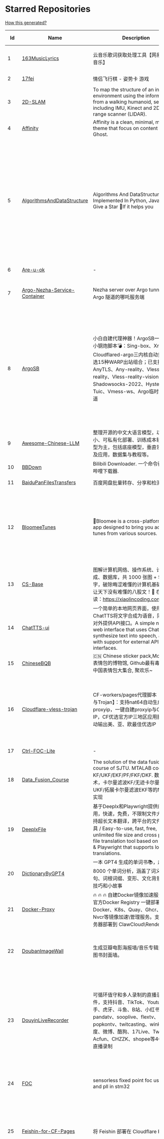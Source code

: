 # Starred Repositories  
[How this generated?](../master/USAGE.md)  
  
| Id 			| Name			| Description | Star Counts | Topics/Tags   | Last Updated 	|  
| ----------- | ----------- 	| ----------- | ----------- | ----------- 	| -----------   |  
|1|[163MusicLyrics](https://github.com/jitwxs/163MusicLyrics.git)|云音乐歌词获取处理工具【网易云、QQ音乐】|3313|neteasecloud, lyrics, 163music, srt, qqmusic|11-8-2025|  
|2|[17fei](https://github.com/17fun/17fei.git)|情侣飞行棋 - 姿势卡 游戏|266||11-2-2025|  
|3|[2D-SLAM](https://github.com/Pontusun/2D-SLAM.git)|To map the structure of an indoor environment using the information from a walking humanoid, sensors including IMU, Kinect and 2D laser range scanner (LIDAR).|14||2-4-2015|  
|4|[Affinity](https://github.com/Showfom/Affinity.git)|Affinity is a clean, minimal, modern theme that focus on content for Ghost.|137|ghost, ghost-theme, ghost-themes|16-12-2019|  
|5|[AlgorithmsAndDataStructure](https://github.com/Py-Contributors/AlgorithmsAndDataStructure.git)|Algorithms And DataStructure Implemented In Python, Java & CPP, Give a Star 🌟If it helps you|965|data-structures, algorithms-and-data-structures, python-data-structures, python-algorithms, backtracking-algorithm, linkedlist, algorithm, cpp, python, algorithms, open-source, java, javascript, python3, computer-science|2-6-2024|  
|6|[Are-u-ok](https://github.com/AUK9527/Are-u-ok.git)|-|11769||29-8-2025|  
|7|[Argo-Nezha-Service-Container](https://github.com/fscarmen2/Argo-Nezha-Service-Container.git)|Nezha server over Argo tunnel 使用 Argo 隧道的哪吒服务端|846|nezha, probe, argo, cloudflared, paas, tunnel, vps|18-12-2024|  
|8|[ArgoSB](https://github.com/yonggekkk/ArgoSB.git)|小白自建代理神器！ArgoSB一键无交互小钢炮脚本💣：Sing-box、Xray、Cloudflared-argo三内核自动搭配；可选15种WARP出站组合；已支持协议：AnyTLS、Any-reality、Vless-xhttp-reality、Vless-reality-vision、Shadowsocks-2022、Hysteria2、Tuic、Vmess-ws、Argo临时/固定隧道|1581|argo, cloudflared, singbox, vmess-ws, tuic, hysteria2, google-idx, vless-ws-tls, claw-cloud, anytls, vless-reality-vision, vless-xhttp-reality, xray, warp, wireguard, cloudcat, shadowsocks-2022, docker-image, any-reality|3-9-2025|  
|9|[Awesome-Chinese-LLM](https://github.com/HqWu-HITCS/Awesome-Chinese-LLM.git)|整理开源的中文大语言模型，以规模较小、可私有化部署、训练成本较低的模型为主，包括底座模型，垂直领域微调及应用，数据集与教程等。|21100|llm, nlp, chatglm, chinese, llama, awesome-lists|19-5-2025|  
|10|[BBDown](https://github.com/nilaoda/BBDown.git)|Bilibili Downloader. 一个命令行式哔哩哔哩下载器.|12339|downloader|3-8-2025|  
|11|[BaiduPanFilesTransfers](https://github.com/hxz393/BaiduPanFilesTransfers.git)|百度网盘批量转存、分享和检测工具|1819|baidu, gui, windows|12-12-2024|  
|12|[BloomeeTunes](https://github.com/HemantKArya/BloomeeTunes.git)|🌸Bloomee is a cross-platform music app designed to bring you ad-free tunes from various sources. 🌼🎵|1189|android, android-app, bloc, flutter, flutter-apps, just-audio, music, music-player, saavn, youtube, downloader, spotify, music-client, windows, dart, ytmusic|27-8-2025|  
|13|[CS-Base](https://github.com/xiaolincoder/CS-Base.git)|图解计算机网络、操作系统、计算机组成、数据库，共 1000 张图 + 50 万字，破除晦涩难懂的计算机基础知识，让天下没有难懂的八股文！🚀 在线阅读：https://xiaolincoding.com  |16867|java, cpp, python, c, golang, linux, network, tcp|27-11-2024|  
|14|[ChatTTS-ui](https://github.com/jianchang512/ChatTTS-ui.git)|一个简单的本地网页界面，使用ChatTTS将文字合成为语音，同时支持对外提供API接口。A simple native web interface that uses ChatTTS to synthesize text into speech, along with support for external API interfaces.|7295|tts, chattts|29-8-2025|  
|15|[ChineseBQB](https://github.com/zhaoolee/ChineseBQB.git)|🇨🇳 Chinese sticker pack,More joy / 表情包的博物馆, Github最有毒的仓库, 中国表情包大集合, 聚欢乐~|14704||30-8-2025|  
|16|[Cloudflare-vless-trojan](https://github.com/yonggekkk/Cloudflare-vless-trojan.git)|CF-workers/pages代理脚本【Vless与Trojan】：支持nat64自动生成proxyip，一键自建proxyip与CF反代IP，CF优选官方IP三地区应用脚本，自动输出美、亚、欧最佳优选IP|10997|cdn, vless, cloudflare-workers, xray, ygkkk, cloudflare-pages, cloudflare, trojan, clash-meta, sing-box, reality, argo, hysteria2, nat64|2-9-2025|  
|17|[Ctrl-FOC-Lite](https://github.com/peng-zhihui/Ctrl-FOC-Lite.git)|-|1193||5-2-2022|  
|18|[Data_Fusion_Course](https://github.com/ChangjingLiu/Data_Fusion_Course.git)|The solution of the data fusion  course of SJTU. MTALAB code for KF/UKF/EKF/PF/FKF/DKF. 数据融合技术，卡尔曼滤波KF/无迹卡尔曼滤波UKF/拓展卡尔曼滤波EKF等的MATLAB实现|95|kalman-filter, kalman|9-7-2023|  
|19|[DeeplxFile](https://github.com/infrost/DeeplxFile.git)|基于Deeplx和Playwright提供的简单易用，快速，免费，不限制文件大小，支持超长文本翻译，跨平台的文件翻译工具 / Easy-to-use, fast, free, unlimited file size and cross platform file translation tool based on Deeplx & Playwright that supports long text translations.|971||16-2-2025|  
|20|[DictionaryByGPT4](https://github.com/Ceelog/DictionaryByGPT4.git)|一本 GPT4 生成的单词书📚，超过 8000 个单词分析，涵盖了词义、例句、词根词缀、变形、文化背景、记忆技巧和小故事|4322|gpt-4, gpt4|14-10-2024|  
|21|[Docker-Proxy](https://github.com/dqzboy/Docker-Proxy.git)|🔥 🔥 🔥 自建Docker镜像加速服务，基于官方Docker  Registry 一键部署Docker、K8s、Quay、Ghcr、Mcr、Nvcr等镜像加速\管理服务。支持免服务器部署到 ClawCloud\Render\Koyeb|3614|docker-proxy, docker-registry, gcr-registry|25-8-2025|  
|22|[DoubanImageWall](https://github.com/icue/DoubanImageWall.git)|生成豆瓣电影海报墙/音乐专辑封面墙/图书封面墙。|296|douban, douban-movie, douban-music, douban-crawler, douban-spider, douban-book|15-8-2024|  
|23|[DouyinLiveRecorder](https://github.com/ihmily/DouyinLiveRecorder.git)|可循环值守和多人录制的直播录制软件，支持抖音、TikTok、Youtube、快手、虎牙、斗鱼、B站、小红书、pandatv、sooplive、flextv、popkontv、twitcasting、winktv、百度、微博、酷狗、17Live、Twitch、Acfun、CHZZK、shopee等40+平台直播录制|7968|douyin-live, douyin-api, douyulive, live-recorder, spider, douyin, tiktok, flextv, twitcasting, pandatv, douyu, huya, weibo-live, twitch, showroom-live, acfun-live, sooplive, shopee-live, youtube|1-9-2025|  
|24|[FOC](https://github.com/super1207/FOC.git)|sensorless fixed point foc use smo and pll in stm32|30|bldc, foc, motor, pll, pmsm, sensorless, smc, smo, six-wave|12-4-2025|  
|25|[Feishin-for-CF-Pages](https://github.com/GenshinMinecraft/Feishin-for-CF-Pages.git)|将 Feishin 部署在 Cloudflare Pages 上|27|cloudflare, cloudflare-pages, jellyfin, jellyfin-client, jellyfin-web, music-library, music-player, navidrome, navidrome-client|5-10-2024|  
|26|[FileCentipede](https://github.com/filecxx/FileCentipede.git)|Cross-platform internet upload/download manager for HTTP(S), FTP(S), SSH, magnet-link, BitTorrent, m3u8, ed2k, and online videos.  WebDAV client, FTP client, SSH client.|10573|bittorrent-client, download-manager, download-videos, bt, magnet, libtorrent, http-client, ftp-client, download, video-downloader, stream-downloader, torrent, transmission, webdav-client, ssh-client, m3u8, remote-download, qt|11-8-2025|  
|27|[FileCodeBox](https://github.com/vastsa/FileCodeBox.git)|文件快递柜-匿名口令分享文本，文件，像拿快递一样取文件（FileCodeBox - File Express Cabinet - Anonymous Passcode Sharing Text, Files, Like Taking Express Delivery for Files）|7200|python, anonymous, fastapi, tool, filecodebox, vue|8-8-2025|  
|28|[FreeControl](https://github.com/pdone/FreeControl.git)|在PC上控制Android设备|2287|android, adb, scrcpy|26-11-2024|  
|29|[GoMusic](https://github.com/Bistutu/GoMusic.git)|迁移网易云/汽水/QQ音乐歌单至 Apple/Youtube/Spotify Music|1510||9-3-2025|  
|30|[HEU_KMS_Activator](https://github.com/zbezj/HEU_KMS_Activator.git)|-|36582||24-3-2025|  
|31|[HackSTLinkUpgrade](https://github.com/armink/HackSTLinkUpgrade.git)|暴力升级你的 ST-Link 及 STM32CubeIDE|106|st-link, stm32, stcubeide, cubeide|4-12-2022|  
|32|[IPDB](https://github.com/ymyuuu/IPDB.git)|Cloudflare反代优选IP库|2094||3-9-2025|  
|33|[Implementation-of-Hector-SLAM-and-Autonomous-Navigation](https://github.com/Badri-R-S/Implementation-of-Hector-SLAM-and-Autonomous-Navigation.git)|Designed a mobile robot controlled using Raspberry Pi. Used hector mapping and AMCL to map the environment and localize the robot. Dijkstra Algorithm was used to autonomously navigate the robot.|4|amcl, hector-slam, ros, slam|13-11-2022|  
|34|[InnerTune](https://github.com/z-huang/InnerTune.git)|A Material 3 YouTube Music client for Android|5608|music, music-player, youtube, android, youtube-music, material-design, materialyou, innertube|23-8-2025|  
|35|[Matsuri](https://github.com/MatsuriDayo/Matsuri.git)|Matsuri (茉莉) / V2Ray / universal proxy toolchain for Android / Fork of SagerNet|2525|android, shadowsocks, v2ray, anticensorship|30-6-2023|  
|36|[MixTeX-Latex-OCR](https://github.com/RQLuo/MixTeX-Latex-OCR.git)|MixTeX multimodal LaTeX, ZhEn, and, Table OCR. It performs efficient CPU-based inference in a local offline on Windows.|1526|computer-vision, deep-learning, latex, machine-learning, ocr, onnx, python|24-4-2025|  
|37|[Motrix](https://github.com/agalwood/Motrix.git)|A full-featured download manager.|49049|motrix, aria2, download-manager, macos, windows, linux, bittorrent, magnet, electron, bt, mac, download, torrent|7-6-2023|  
|38|[MouseClickTool](https://github.com/lalakii/MouseClickTool.git)|简单好用的鼠标连点器，体积小巧，性能好好的~鼠标连点器。当前版本体积14KB，在线版(minimal)体积仅5KB。https://mouseclicktool.sourceforge.io|823|mouseclick, mouse, mouseclicker, autoclicker, mouseclicktool|7-4-2025|  
|39|[NaiveProxy-yg](https://github.com/yonggekkk/NaiveProxy-yg.git)|NaiveProxy多功能一键脚本，全网独家的多端口复用功能、自定义伪装站|358|acme, naiveproxy, warp, ygkkk|18-12-2023|  
|40|[NextChat](https://github.com/ChatGPTNextWeb/NextChat.git)|✨ Light and Fast AI Assistant. Support: Web   iOS   MacOS   Android    Linux   Windows|85717|chatgpt, nextjs, vercel, webui, cross-platform, tauri, tauri-app, react, desktop, gemini, fe, gemini-pro, gemini-server, gemini-ultra, ollama, groq, claude, calclaude, gpt-4o|10-8-2025|  
|41|[NotionNext](https://github.com/tangly1024/NotionNext.git)|使用 NextJS + Notion API 实现的，支持多种部署方案的静态博客，无需服务器、零门槛搭建网站，为Notion和所有创作者设计。 (A static blog built with NextJS and Notion API, supporting multiple deployment options. No server required, zero threshold to set up a website. Designed for Notion and all creators.)|10135|tailwindcss, vercel, nextjs, react, blog, notion, zeabur|30-8-2025|  
|42|[OpenVoice](https://github.com/myshell-ai/OpenVoice.git)|Instant voice cloning by MIT and MyShell. Audio foundation model.|34283|text-to-speech, tts, voice-clone, zero-shot-tts|19-4-2025|  
|43|[Oracle-server-keep-alive-script](https://github.com/spiritLHLS/Oracle-server-keep-alive-script.git)|服务器资源占用脚本(甲骨文服务器保活脚本)(Oracle Server Keep Alive Script)|1919|alive, centos, debian, oracle, redhat, server, ubuntu, bash, oracle-cloud, dynamic, speedtest-cli, speedtest-go|29-3-2025|  
|44|[Oracle_OneKey_Active](https://github.com/Mrmineduce21/Oracle_OneKey_Active.git)|为了应对甲骨文最新回收机制而作的垃圾脚本|303||15-3-2023|  
|45|[PDFMathTranslate](https://github.com/Byaidu/PDFMathTranslate.git)|PDF scientific paper translation with preserved formats - 基于 AI 完整保留排版的 PDF 文档全文双语翻译，支持 Google/DeepL/Ollama/OpenAI 等服务，提供 CLI/GUI/MCP/Docker/Zotero|26849|chinese, latex, pdf, translation, korean, english, japanese, openai, pdf2zh, russian, python, translate, math, zotero, obsidian, document, edit, modify, mcp|19-8-2025|  
|46|[PT-Plugin-Plus](https://github.com/pt-plugins/PT-Plugin-Plus.git)|PT 助手 Plus，为 Microsoft Edge、Google Chrome、Firefox 浏览器插件（Web Extensions），主要用于辅助下载 PT 站的种子。|7905|chrome-extension, firefox-addon, web-extension, edge-extension|5-8-2025|  
|47|[PathPlanning](https://github.com/zhm-real/PathPlanning.git)|Common used path planning algorithms with animations.|8790|astar, anytime-repairing-astar, learning-realtime-astar, realtime-adaptive-astar, lifelong-planning-astar, dstar, dstar-lite, anytime-dstar, rrt, rrt-star, rrt-connect, dynamic-rrt, extended-rrt, informed-rrt-star, fast-marching-trees, rrt-star-smart, batch-informed-trees, path-planning|14-12-2020|  
|48|[Python-100-Days](https://github.com/jackfrued/Python-100-Days.git)|Python - 100天从新手到大师|171713||28-3-2025|  
|49|[ROS-Autonomous-Robot](https://github.com/Abinay-Brown/ROS-Autonomous-Robot.git)|Autonomous Differential Drive Robot equipped with LIDAR AND IMU uses Hector-SLAM for mapping and ROS Navigation Stack to navigate autonomously|10||27-7-2023|  
|50|[Rin](https://github.com/openRin/Rin.git)|⚡Dynamic blog based on Cloudflare Pages + Workers + D1 + R2|2186|blog, bun, bunjs, framework, web, cloudflare, cloudflare-workers, elysiajs, react|2-8-2025|  
|51|[SM-PI-Control-Strategy-of-Electric-Motor-Pump-for-Pure-Electric-Construction-Machinery](https://github.com/Alfanfuad/SM-PI-Control-Strategy-of-Electric-Motor-Pump-for-Pure-Electric-Construction-Machinery.git)|Developing a control strategy combining Speed Sliding Mode Control (SMC) and Torque PI control for electric construction machinery to handle changing loads. Achieves minimal speed fluctuation and superior robustness compared to traditional PI control.|2||4-7-2024|  
|52|[STranslate](https://github.com/ZGGSONG/STranslate.git)|A ready-to-go translation ocr tool developed with WPF/WPF 开发的一款即用即走的翻译、OCR工具|4088|wpf, openai, ocr, paddleocr, stranslate, writing, wecharocr, zggsong|2-8-2025|  
|53|[SaveAny-Bot](https://github.com/krau/SaveAny-Bot.git)|Save Telegram files to multiple storage 📂 (Alist, Disk, Webdav, S3...) . Support restrict saving content.|1168|alist, pikpak, telegram-bot, downloader, webdav|31-8-2025|  
|54|[Shadowrocket-ADBlock-Rules](https://github.com/h2y/Shadowrocket-ADBlock-Rules.git)|提供多款 Shadowrocket 规则，带广告过滤功能。用于 iOS 未越狱设备选择性地自动翻墙。|15871|shadowrocket, surge, gfw, shadowsocks, shadowsocksr, ssr, proxy|12-4-2021|  
|55|[SteamTools](https://github.com/BeyondDimension/SteamTools.git)|🛠「Watt Toolkit」是一个开源跨平台的多功能 Steam 工具箱。|23004|steam, csharp, dotnet, wpf, mvvm, xaml, avalonia, avaloniaui, dotnetcore, cross-platform, steamtools, linux-app, windows-app, macos-app, ios-app, android-app, crossplatform|6-5-2025|  
|56|[TGCloud](https://github.com/Kumneger0/TGCloud.git)|TGCloud is a secure and reliable cloud storage solution built on top of Telegram's infrastructure|31||21-6-2025|  
|57|[TVBox](https://github.com/2hacc/TVBox.git)|TVBox 网络接口，更新速度快，接口访问速度快且稳定！|5545|tvbox|15-12-2024|  
|58|[Telegraph-Image](https://github.com/cf-pages/Telegraph-Image.git)|Image Hosting solution, Flickr/imgur alternative, make it easy for users to share their images. Using Cloudflare Pages and Telegraph.|4145|cloudflare, cloudflare-pages, flickr, image, image-host, image-hosting, image-sharing, imgur, serverless, telegraph, upload-images|15-8-2025|  
|59|[TikTok-Unlock](https://github.com/Semporia/TikTok-Unlock.git)|TikTok 無需拔卡解鎖最新支援  iPhone &iPad 、TikTok&TikTok TestFlight，地區切換 、視頻發佈 、 live 直播 、點贊 評論、私信聊天等！|11409|tiktok, tiktok-unlock, unlock|26-6-2025|  
|60|[ToastFish](https://github.com/Uahh/ToastFish.git)|一个利用摸鱼时间背单词的软件。|6059||27-1-2023|  
|61|[Umi-OCR](https://github.com/hiroi-sora/Umi-OCR.git)|OCR software, free and offline. 开源、免费的离线OCR软件。支持截屏/批量导入图片，PDF文档识别，排除水印/页眉页脚，扫描/生成二维码。内置多国语言库。|36402|paddleocr, ocr, ocr-python, umi-ocr, qml, qt, screenshot|31-5-2025|  
|62|[UnblockNeteaseMusic](https://github.com/nondanee/UnblockNeteaseMusic.git)|Revive unavailable songs for Netease Cloud Music|17477|netease-cloud-music, unblocker, proxy-server|22-12-2020|  
|63|[VideosShareByAliyun](https://github.com/Bssn520/VideosShareByAliyun.git)|🤪动漫、电视剧、电影、纪录片分享by阿里云盘🫡|377||6-1-2023|  
|64|[VipVideo](https://github.com/iodefog/VipVideo.git)|各大视频网站、音乐网站、CCTV中央电视台直播（CCTV1/CCTV5/CCTV13等）免费观看 。付费电影，VIP会员剧等，去广告播放。自用看电影网站，CCTV世界杯等电视播放，爱奇艺、腾讯视频、芒果视频、bilibili、美剧、韩剧、日剧、网易云音乐、腾讯音乐、酷狗音乐、喜马拉雅|3960||2-9-2025|  
|65|[WorkerVless2sub](https://github.com/cmliu/WorkerVless2sub.git)|自动化批量替换生成优选线路 VMess / VLESS / Trojan 节点的 优选订阅生成器|5151||2-9-2025|  
|66|[X-TRACK](https://github.com/FASTSHIFT/X-TRACK.git)|A GPS bicycle speedometer that supports offline maps and track recording |6029|gps, gps-tracking, bicycle, speedometer, offline-maps, mcu, lvgl, mvp, gpx|12-8-2025|  
|67|[Y-TOC](https://github.com/struy-cn/Y-TOC.git)|-|108||24-3-2024|  
|68|[YYeTsBot](https://github.com/tgbot-collection/YYeTsBot.git)|🎬 人人影视 机器人和网站，包含人人影视全部资源以及众多网友的网盘分享|15562|yyets, telegram-bot, movies, tv-shows, bot, zimuxia|2-9-2025|  
|69|[alidrive-uploader-for-baota](https://github.com/aoaostar/alidrive-uploader-for-baota.git)|阿里云盘上传宝塔插件|99||28-7-2022|  
|70|[aliyundrive-webdav](https://github.com/messense/aliyundrive-webdav.git)|阿里云盘 WebDAV 服务|9794|aliyundrive, aliyundrive-client, webdav-server, openwrt-package, luci-app|10-6-2025|  
|71|[aria2](https://github.com/aria2/aria2.git)|aria2 is a lightweight multi-protocol & multi-source, cross platform download utility operated in command-line. It supports HTTP/HTTPS, FTP, SFTP, BitTorrent and Metalink.|38624|cpp11, http, ftp, sftp, bittorrent, rpc, download, metalink|18-8-2025|  
|72|[awesome-cloudflare](https://github.com/zhuima/awesome-cloudflare.git)|⛅️ 精选的 Cloudflare 工具、开源项目、指南、博客和其他资源列表。/ ⛅️ A curated list of Cloudflare tools, open source projects, guides, blogs and other resources.|11847||13-8-2025|  
|73|[awesome-english-ebooks](https://github.com/hehonghui/awesome-english-ebooks.git)|经济学人(含音频)、纽约客、卫报、连线、大西洋月刊等英语杂志免费下载,支持epub、mobi、pdf格式, 每周更新|25531|download, ebooks, economist, economist-ebooks, new-yorker, pdf|1-9-2025|  
|74|[awesome-social-media-downloader](https://github.com/DangJin/awesome-social-media-downloader.git)|👿 收录了一些能够免费下载油管、B 站、抖音等平台视频的下载工具。Some download tools that can freely download videos from platforms such as YouTube, Bilibili, Douyin, etc. have been included.|1540|downloader, bilibili-download, iqiyi, video, youku, youtube-dl|24-6-2024|  
|75|[awesome-testflight-link](https://github.com/pluwen/awesome-testflight-link.git)|Collection of Testflight public app link（iOS/iPad OS/macOS）。|4432|testflight, app, collection, ios, iphone, ipad, macos|3-9-2025|  
|76|[awesome-toolbox-chinese](https://github.com/bestxtools/awesome-toolbox-chinese.git)|🧰 优秀工具箱集合 - 收集，推荐好用、优秀的工具箱。工具箱大全。  https://awesome-toolbox-chinese.bestxtools.com/   https://😎🧰.bestxtools.com/|1095|toolbox, toolboxes, tools, awesome-list, awesome, awesome-toolbox, awesome-tools, online-tools, online-tools-websites, bestxtools|28-8-2023|  
|77|[awesome_twitter_CN](https://github.com/DennisThink/awesome_twitter_CN.git)|值得关注的中文twitter用户|1043||18-6-2025|  
|78|[bili2text](https://github.com/lanbinleo/bili2text.git)|Bilibili视频转文字，一步到位，输入链接即可使用|1104||20-8-2025|  
|79|[biliup](https://github.com/biliup/biliup.git)|自动直播录制、投稿、twitch、ytb频道搬运工具。|4533|bilibili, huya, douyu, douyin, youtube, twitch|25-8-2025|  
|80|[build-your-own-x](https://github.com/codecrafters-io/build-your-own-x.git)|Master programming by recreating your favorite technologies from scratch.|416680|programming, tutorials, tutorial-code, tutorial-exercises, free, awesome-list|29-8-2025|  
|81|[cashbook](https://github.com/dingdangdog/cashbook.git)|适合家庭部署的私人记账本！|269|cashbook, web, docker, ledger, nuxt3, postgresql, prisma|30-8-2025|  
|82|[clash-verge-rev](https://github.com/clash-verge-rev/clash-verge-rev.git)|A modern GUI client based on Tauri, designed to run in Windows, macOS and Linux for tailored proxy experience|73038|clash, clash-meta, clash-verge, linux, mac, tauri-app, windows, mihomo|2-9-2025|  
|83|[cloudflare](https://github.com/ip-scanner/cloudflare.git)|-|3724||6-6-2025|  
|84|[cloudflare_temp_email](https://github.com/dreamhunter2333/cloudflare_temp_email.git)|CloudFlare free temp domain email 免费收发 临时域名邮箱 支持附件 IMAP SMTP TelegramBot|4507|cloudflare-email, cloudflare-pages, cloudflare-workers, email, free|27-8-2025|  
|85|[coding-interview-university](https://github.com/jwasham/coding-interview-university.git)|A complete computer science study plan to become a software engineer.|326258|computer-science, interview, programming-interviews, study-plan, data-structures, algorithms, software-engineering, algorithm, coding-interviews, interview-prep, coding-interview, interview-preparation|5-12-2024|  
|86|[cursor-vip](https://github.com/kingparks/cursor-vip.git)|cursor IDE enjoy VIP|4336|cursor, cursor-pro|11-7-2025|  
|87|[dijkstras-algorithm](https://github.com/mburst/dijkstras-algorithm.git)|Implementations of Dijkstra's shortest path algorithm in different languages|534||21-2-2023|  
|88|[docsify](https://github.com/docsifyjs/docsify.git)|🃏 A magical documentation site generator.|30352|documentation, documentation-tool, github-pages, docs, docsify, vue, doc, markdown|2-9-2025|  
|89|[echarts](https://github.com/apache/echarts.git)|Apache ECharts is a powerful, interactive charting and data visualization library for browser|64516|echarts, data-visualization, charts, charting-library, visualization, apache, data-viz, canvas, svg|2-9-2025|  
|90|[eno-music](https://github.com/Cteros/eno-music.git)|-|593||9-6-2025|  
|91|[extract_forward_tgbot](https://github.com/AhFeil/extract_forward_tgbot.git)|存储转发给它的消息，并能推送到网页，方便查看编辑信息，附带拼接图片、视频转 GIF 功能。 Store the messages forwarded to it, and be able to push them to the web page, for easy viewing and editing of the information.|123|python3, telegram-bot|22-6-2024|  
|92|[fideo-live-record](https://github.com/chenfan0/fideo-live-record.git)|A convenient live broadcast recording software! Supports Tiktok, Youtube, Twitch, Bilibili, Bigo!(一款方便的直播录制软件! 支持tiktok, youtube, twitch, 抖音，虎牙，斗鱼，快手，微博，网易cc，bilibili，花椒, 淘宝, 京东) |1652|douyin, douyu, ffmpeg, live-record, mac, tiktok, twitch, window, youtube, bigo, taobao, weibo, huya|5-11-2024|  
|93|[flash-linux0.11-talk](https://github.com/dibingfa/flash-linux0.11-talk.git)|你管这破玩意叫操作系统源码 — 像小说一样品读 Linux 0.11 核心代码|21396||22-3-2025|  
|94|[free](https://github.com/freefq/free.git)|翻墙、免费翻墙、免费科学上网、免费节点、免费梯子、免费ss/v2ray/trojan节点、蓝灯、谷歌商店、翻墙梯子|38135|fanqiang, v2ray, lantern, trojan, freefq, gfw, vmess, bulink, vpn, shadowsocks|6-2-2024|  
|95|[fuck-paywall](https://github.com/BoogalooLi/fuck-paywall.git)|去掉华尔街日报和经济学人的付费墙。remove the paywalls of The Wallstreet Journal & The Economist.|542||29-6-2019|  
|96|[fusion](https://github.com/0x2E/fusion.git)|A lightweight, self-hosted friendly RSS reader|1776|rss, rss-aggregator, rss-reader, self-hosted|16-8-2025|  
|97|[geekgeekrun](https://github.com/geekgeekrun/geekgeekrun.git)|牛人快跑 - GeekGeekRun，求职找工作自动化工具（For Boss直聘）。基于 Puppeteer 开发，基于 Electron 运行。界面友好，简单易用！开源，免费！快速海投、自动开聊、已读不回提醒、职位信息抓取、不合适职位标记、僵尸职位清理；让你即刻变身成为一台冇得感情的求职机器🤖，求职不内耗。宝宝不用动，妈妈全自动~祝你收获好Offer！|1001|automatic-control, bosszhipin, findjob, jobsearch, jobseeker, puppeteer, electron, sqlite, typeorm, rpa|17-8-2025|  
|98|[gemini-teacher](https://github.com/nishuzumi/gemini-teacher.git)|English pronunciation correction teacher built with gemini|1112||16-1-2025|  
|99|[get_jobs](https://github.com/loks666/get_jobs.git)|💼【AI找工作助手】全平台自动投简历脚本：(boss、前程无忧、猎聘、拉勾、智联招聘)|2297|resume, submit, voluntarily|21-8-2025|  
|100|[get_subscribe](https://github.com/ermaozi/get_subscribe.git)|✈️ 白嫖免费机场  / 免费VPN -> 自动获取免 clash/v2ray/trojan/sr/ssr 订阅链接，持续更新   科学上网   翻墙|8107|clash, v2ray, trojan, trojan-go, sr, ssr, android, vpn|3-9-2025|  
|101|[goImage](https://github.com/nodeseeker/goImage.git)|基于 Go 开发的图片托管服务，使用 Telegram 作为存储后端。|29|go, image-hosting|14-8-2025|  
|102|[halo](https://github.com/halo-dev/halo.git)|强大易用的开源建站工具。|36799|halo, cms, halocms, content-management-system, blog, blog-engine|2-9-2025|  
|103|[haoruanfenxiang](https://github.com/yoyodadada/haoruanfenxiang.git)|好软分享|4688||31-12-2024|  
|104|[hass-xiaomi-miot](https://github.com/al-one/hass-xiaomi-miot.git)|Automatic integrate all Xiaomi devices to HomeAssistant via miot-spec, support Wi-Fi, BLE, ZigBee devices. 小米米家智能家居设备接入Hass集成|5442|xiaomi, miio, miot, home-assistant, smart-home, xiaomi-miot, miot-spec, homeassistant, iot, xiaoai, custom-component|29-8-2025|  
|105|[hector_slam_Ceres](https://github.com/wenbowen123/hector_slam_Ceres.git)|"Localization and Perception for Control and Decision-Making of a Low-Speed Autonomous Shuttle in a Campus Pilot Deployment." SAE International Journal of Connected and Automated Vehicles 1, no. 12-01-02-0003 (2018).|23|slam, robotics, self-driving-car, ceres-solver|21-4-2019|  
|106|[hello-algo](https://github.com/krahets/hello-algo.git)|《Hello 算法》：动画图解、一键运行的数据结构与算法教程。支持 Python, Java, C++, C, C#, JS, Go, Swift, Rust, Ruby, Kotlin, TS, Dart 代码。简体版和繁体版同步更新，English version in translation|116041|algorithms, data-structures, data-structures-and-algorithms, dsa, leetcode, algo, algorithm, data-structure, book, education, programming|27-8-2025|  
|107|[hexo](https://github.com/hexojs/hexo.git)|A fast, simple & powerful blog framework, powered by Node.js.|40710|hexo, javascript, nodejs, static-site-generator, typescript|16-8-2025|  
|108|[hexo-pro](https://github.com/wuzheng228/hexo-pro.git)|-|184||17-8-2025|  
|109|[hexo.github.io](https://github.com/wuhu-pig/hexo.github.io.git)|-|1||27-8-2024|  
|110|[html5-speedtest](https://github.com/insoxin/html5-speedtest.git)|一个基于HTML5的Speedtest 开源速度测试(服务器网速)只有9kb的精简汉化|118|html5-speedtest, speedtest|20-9-2019|  
|111|[iptv-sources](https://github.com/wuhu-pig/iptv-sources.git)|自动抓取更新iptv源 Autoupdate iptv sources|1||17-12-2023|  
|112|[iptv-sources](https://github.com/HerbertHe/iptv-sources.git)|Autoupdate iptv sources|8114|iptv, iptv-channels, iptv-m3u, m3u, kodi, tvbox, diyp, docker|17-2-2025|  
|113|[jpg2gif](https://github.com/hellodk34/jpg2gif.git)|把telegram导出的jpg/jpeg/png静态表情图片转换成微信能够导入的.gif文件|173|sticker, stickers, telegram|10-4-2024|  
|114|[keyword_alert_bot](https://github.com/Hootrix/keyword_alert_bot.git)|telegram keyword alert bot ⏰|331|telegram-bot, bot, python, telegram, docker, sqlite|9-6-2025|  
|115|[lean-side-bussiness](https://github.com/easychen/lean-side-bussiness.git)|精益副业：程序员如何优雅地做副业|9746||28-3-2024|  
|116|[live](https://github.com/wwb521/live.git)|更新高质量电视直播源，欢迎大家使用，永久免费|2645||2-9-2025|  
|117|[lottie-converter](https://github.com/ed-asriyan/lottie-converter.git)|Converts Lottie Animations (.json / .lottie) and Telegram stickers (*.tgs) to GIF / PNG / APNG / WEBP / WEBM|960|tgs, telegram, gif, sticker, lottie, stickers, animated-stickers, gifski, webp, apng, png, tgs-to-apng, tgs-to-gif, tgs-to-png, tgs-to-webp, lottie-to-apng, lottie-to-gif, lottie-to-webp, lottie-to-webm, webm|18-7-2025|  
|118|[lvmc-dspic33ck256mp508-an1078](https://github.com/microchip-pic-avr-solutions/lvmc-dspic33ck256mp508-an1078.git)|Sensorless Field Oriented Control of a PMSM with sliding mode observer|19|motor-control, pmsm|30-3-2022|  
|119|[matlab_motion_planning](https://github.com/ai-winter/matlab_motion_planning.git)|Motion planning and Navigation of AGV/AMR：matlab implementation of Dijkstra, A*, Theta*, JPS, D*, LPA*, D* Lite, RRT, RRT*, RRT-Connect, Informed RRT*, ACO, Voronoi, PID, LQR, MPC, APF, RPP, DWA, DDPG, Bezier, B-spline, Dubins, Reeds-Shepp etc.|500|a-star, d-star, dijkstra, dynamic-window-approach, informed-rrt-star, jump-point-search, motion-planning, rrt, rrt-connect, rrt-star, ant-colony-optimization, pid-control, voronoi, theta-star, artificial-potential-field, lqr-controller, mpc-control|3-4-2025|  
|120|[mclv-48v-300w-an1078-dspic33ck256mp508](https://github.com/microchip-pic-avr-solutions/mclv-48v-300w-an1078-dspic33ck256mp508.git)|Sensorless Field Oriented Control of a PMSM with sliding mode observer|8|foc, motor-control, pmsm|7-7-2022|  
|121|[mdx-notes](https://github.com/maqi1520/mdx-notes.git)|⛷ Cross-platform note-taking software, public layout editor, using MDX ⛷ 跨平台笔记软件，公众号排版编辑器，使用MDX来排版|1486|mdx, markdown-editor, markdown, nextjs, note-taking, notes|25-3-2025|  
|122|[mi-gpt](https://github.com/idootop/mi-gpt.git)|🏠 将小爱音箱接入 ChatGPT 和豆包，改造成你的专属语音助手。|11520||21-5-2025|  
|123|[mihomo](https://github.com/MetaCubeX/mihomo.git)|A simple Python Pydantic model for Honkai: Star Rail parsed data from the Mihomo API.|22770|honkai-star-rail, mihomo, python, star-rail-api|21-2-2025|  
|124|[mybili](https://github.com/ellermister/mybili.git)|哔哩哔哩收藏夹备份程序 ~ アレ 视频不见了哟！|542|backup, bilibili, favorites, nas, download-videos, video-downloader|27-8-2025|  
|125|[n8n](https://github.com/n8n-io/n8n.git)|Fair-code workflow automation platform with native AI capabilities. Combine visual building with custom code, self-host or cloud, 400+ integrations.|134679|automation, ipaas, n8n, workflow, typescript, self-hosted, integrations, workflow-automation, cli, development, low-code, data-flow, integration-framework, apis, low-code-platform, no-code, ai, mcp, mcp-client, mcp-server|3-9-2025|  
|126|[nekoray](https://github.com/MatsuriDayo/nekoray.git)|不再维护，自寻替代品。 Qt based cross-platform GUI proxy configuration manager (backend: sing-box)|14882||12-12-2024|  
|127|[new-pac](https://github.com/Alvin9999/new-pac.git)|翻墙-科学上网、自由上网、免费科学上网、免费翻墙、fanqiang、油管youtube/视频下载、软件、VPN、一键翻墙浏览器，vps一键搭建翻墙服务器脚本/教程，免费shadowsocks/ss/ssr/v2ray/goflyway账号/节点，翻墙梯子，电脑、手机、iOS、安卓、windows、Mac、Linux、路由器翻墙、科学上网、youtube视频下载、youtube油管镜像/免翻墙网站、美区apple id共享账号、翻墙-科学上网-梯子|67823|fanqiang, free-ssr, free-ss, ssr, shadowsocks, v2ray, shadowsocksr, ss, vmess, brook, naiveproxy, trojan, vpn, youtube, hysteria, xray, sing-box, vless, clash|3-9-2025|  
|128|[note-gen](https://github.com/codexu/note-gen.git)|A cross-platform Markdown AI note-taking software.|8887|markdown, tauri, nextjs, openai, assistant, chatbot, llm, note-taking, notes-app, webdav, knowledge-base, rag|2-9-2025|  
|129|[oblivion](https://github.com/bepass-org/oblivion.git)|Unofficial warp client for android|4613||1-7-2025|  
|130|[oblivion-desktop](https://github.com/bepass-org/oblivion-desktop.git)|Oblivion Desktop - Unofficial Warp Client for Windows/Mac/Linux|7985|anticensorship, desktop, linux, mac, oblivion, proxy, warp, warp-plus, windows, cloudflare, gool, psiphon, zerotrust, warpinwarp, warponwarp, vpn, wireguard, wireguard-ui, endpoint, sing-box|2-9-2025|  
|131|[ollama](https://github.com/ollama/ollama.git)|Get up and running with OpenAI gpt-oss, DeepSeek-R1, Gemma 3 and other models.|151488|llama, llm, llama2, llms, go, golang, ollama, mistral, gemma, llama3, llava, phi4, deepseek, gemma3, qwen, gemma3n, gpt-oss|2-9-2025|  
|132|[one-person-businesses-methodology-v2.0](https://github.com/easychen/one-person-businesses-methodology-v2.0.git)|《一人企业方法论》第二版，也适合做其他副业（比如自媒体、电商、数字商品）的非技术人群。|8871||16-1-2025|  
|133|[ott](https://github.com/jianchang512/ott.git)|Api tool for local offline text translation supporting multiple languages/支持多语言的本地离线文字翻译api|479|translate, translation, translator|4-11-2024|  
|134|[pdf2docxserver](https://github.com/infrost/pdf2docxserver.git)|A server app to convert pdf to docx based on pdf2docx/ 基于 pdf2docx 将 pdf 转换为 docx 的服务程序|49||1-9-2024|  
|135|[plugins](https://github.com/typecho-fans/plugins.git)|Typecho Fans插件作品目录|1843|typecho, typecho-plugin, php, javascript|30-8-2025|  
|136|[qrcp](https://github.com/claudiodangelis/qrcp.git)|:zap: Transfer files over wifi from your computer to your mobile device by scanning a QR code without leaving the terminal.|10326|utility, golang, qrcode, cli, command-line|19-6-2025|  
|137|[radishes](https://github.com/radishes-music/radishes.git)|Cross-platform copyright-free music platform（跨平台的无版权的音乐平台）. 支持 windows / macos / linux / web|1128|radishes, music, electron, vue3, typescript, id3-writer, id3-reader, music-player, unblock, vip|26-5-2024|  
|138|[reference](https://github.com/jaywcjlove/reference.git)|为开发人员分享快速参考备忘清单(速查表)|14417|javascript, docker, npm, npm-package, semver, toml, typescript, cheatsheet, references, reactjs, react, vue3, vuejs|31-8-2025|  
|139|[reinstall](https://github.com/bin456789/reinstall.git)|一键DD/重装脚本 (One-click reinstall OS on VPS)|7173|reinstall, vps, netboot, netinstall, boot, distro, grub, linux, operating-systems, os, windows, netinst, installer, iso, liveos, shell-script, alpine, alpine-linux, linux-distribution|22-8-2025|  
|140|[robot_pose_ekf](https://github.com/udacity/robot_pose_ekf.git)|The robot_pose_ekf ROS package applies sensor fusion on the robot IMU and odometry values to estimate its 3D pose.|414||8-12-2021|  
|141|[robot_pose_ekf](https://github.com/ros-planning/robot_pose_ekf.git)|robot_pose_ekf package for ROS Melodic and later|306||2-3-2021|  
|142|[robot_pose_ekf_learning](https://github.com/WinDistance/robot_pose_ekf_learning.git)|robot_pose_ekf 注释|5||20-11-2019|  
|143|[robot_pose_ekf_study](https://github.com/qianlima8888/robot_pose_ekf_study.git)|对ros下的robot_pose_ekf包源码依照个人理解添加注释|3||17-4-2019|  
|144|[rrt-algorithms](https://github.com/motion-planning/rrt-algorithms.git)|n-dimensional RRT, RRT* (RRT-Star)|751|geometry, rrt, rrt-star, algorithm, algorithms, random, motion-planning, tree|20-5-2024|  
|145|[rules](https://github.com/app2smile/rules.git)|iOS App去广告|3792||30-8-2025|  
|146|[scoutrobot](https://github.com/abelmeadows/scoutrobot.git)|We have successfully implemented the autonomous navigation of UAV with our custom python node using LiDAR ; 2D mapping with Hector SLAM and 3D mapping using Octomap algorithms in the ROS simulation environment. We also implemented an algorithm to manage the battery life of the UAV though which the UAV can use to return home when the battery-level drops down to a certain percentage.|56||27-4-2019|  
|147|[server](https://github.com/screego/server.git)|screen sharing for developers https://screego.net/|9642|webrtc, screensharing-tool, privacy, selfhosted, docker, go|24-6-2025|  
|148|[shadowrocket-rules](https://github.com/deezertidal/shadowrocket-rules.git)|小火箭 shadowrocket 配置文件 模块 脚本 module sgmodule 图文教程 规则 分流 破解 解锁|5833||3-9-2025|  
|149|[shuyuan](https://github.com/shidahuilang/shuyuan.git)|阅读书源-香色闺阁+用心读书+源阅+阅读3.0书源+源阅读+爱阅书香+千阅+花火阅读+读不舍手+番茄+喜马拉雅+漫画+听书+书源+IPTV源+IPA巨魔应用=自动更新|8308|xiangsegige, reader, shuyuan, yuedu, aiyueshuxiang, yuanyuedu, iptv, ipa, trollstore, tts|3-9-2025|  
|150|[simumotordanu](https://github.com/dafnug/simumotordanu.git)|Sliding Mode Control for PMSM Simulation|3||18-7-2024|  
|151|[sing-box-yg](https://github.com/yonggekkk/sing-box-yg.git)|Sing-box精装桶四合一协议VPS专用脚本：三大独家功能！自签/acme双证书切换、Argo固定临时双隧道（可共存）、Psiphon赛风VPN（30个国家）分流功能。Hostuno三合一代理脚本|5311|argo, clash-meta, hysteria2, sing-box, v2rayn, openclash, shadowrocket, cloudflared, acme, v2ray, xray, tuic, warp, alpine, oblivion, psiphon, serv00, hostuno|29-8-2025|  
|152|[sshwifty](https://github.com/nirui/sshwifty.git)|Web SSH & Telnet (WebSSH & WebTelnet client) 🔮|2852|webssh, webssh2, webtelnet, telnet, ssh|15-8-2025|  
|153|[starred-repo-toc](https://github.com/yks0000/starred-repo-toc.git)|Generates Markdown table for all Starred Repositories by a GitHub user.|40|starred-repositories, starred|3-9-2025|  
|154|[stm32_framework](https://github.com/Staok/stm32_framework.git)|一个志在实现STM32F1、F2和F4工程模板的项目，集成了FreeRTOS、LWIP、FATFS、DSP、USB、IAP、菜单库、有限状态机模板等等的组件，以及未来将加入的加密、BPNN、最小二乘、音频图片视频解码、LittlevGL等诸多常用的算法或组件，并具有良好的易用性、解耦性和可剪裁性！|386|stm32, freertos, framework, peripheral-drivers|12-4-2023|  
|155|[subconverter](https://github.com/tindy2013/subconverter.git)|Utility to convert between various subscription format|15001|clash, clashr, surge, quantumult, quantumultx, surfboard, v2ray, ss, ssr, regular-expression, gist, emoji, rename, subconverter|25-5-2025|  
|156|[tdl](https://github.com/iyear/tdl.git)|📥 A Telegram toolkit written in Golang|5793|telegram, downloader, telegram-api, download, bash, telegram-bot, telegram-userbot, telegram-bots, telegram-channel|19-7-2025|  
|157|[teachingSMC](https://github.com/rnitsche66/teachingSMC.git)|Basics on Sliding Mode Control|4||6-8-2025|  
|158|[telegram-files](https://github.com/jarvis2f/telegram-files.git)|A self-hosted Telegram file downloader for continuous, stable, and unattended downloads.|1663|downloader, self-hosted, telegram, docker, nextjs, shadcn-ui, tdlib, vertx, unraid|22-7-2025|  
|159|[telegram_media_downloader](https://github.com/Dineshkarthik/telegram_media_downloader.git)|Download media files from a telegram conversation/chat/channel up to 2GiB per file|2370|telegram, telegram-apps, python3, telegram-api, media-downloader, pyrogram, archiving-media, python, telegram-desktop|26-9-2022|  
|160|[telegram_media_downloader](https://github.com/tangyoha/telegram_media_downloader.git)|基于Dineshkarthik的项目， 电报视频下载，电报资源下载，跨平台，支持web查看下载进度 ，支持bot下发指令下载，支持下载已经加入的私有群但是限制下载的资源， telegram media download,Download media files from a telegram conversation/chat/channel up to 2GiB per file|3791|media-downloader, flask, cross-platform, downloader, telegram-bot, cosplatfrom|15-7-2025|  
|161|[tg-ff-remark](https://github.com/txhlxyz/tg-ff-remark.git)|tg-ff|361||14-5-2025|  
|162|[tgState](https://github.com/csznet/tgState.git)|使用Telegram作为存储的文件外链系统，不限制文件大小和格式。|1003|go, golang, telegram, telegram-bot, file, file-sharing, file-upload, filesystem, images, imageserver, img, storage, storage-api, storage-service, telegram-api, telegram-bot-api, telegrambot, vercel|13-4-2025|  
|163|[translators](https://github.com/zotero/translators.git)|Zotero Translators|1462||28-8-2025|  
|164|[v2ray](https://github.com/ningmoon/v2ray.git)|Ubuntu安装V2ray指南|139||7-8-2023|  
|165|[v2rayA](https://github.com/v2rayA/v2rayA.git)|A web GUI client of Project V which supports VMess, VLESS, SS, SSR, Trojan, Tuic and Juicity protocols. 🚀|13386|v2ray, shadowsocks, shadowsocksr, trojan, linux, gui, gfw, juicity, ssr, tuic|27-8-2025|  
|166|[v2rayN](https://github.com/2dust/v2rayN.git)|A GUI client for Windows, Linux and macOS, support Xray and sing-box and others|86040|windows, proxy, socks5, shadowsocks, trojan, v2ray, v2fly, xray, vmess, vless, xtls|2-9-2025|  
|167|[vaultwarden](https://github.com/dani-garcia/vaultwarden.git)|Unofficial Bitwarden compatible server written in Rust, formerly known as bitwarden_rs|48641|vaultwarden, bitwarden, rust, docker, rocket, bitwarden-rs|29-8-2025|  
|168|[vps-inventory-monitoring](https://github.com/546669204/vps-inventory-monitoring.git)|VPS库存监控系统 --- 实时把握库存信息|331||8-7-2019|  
|169|[warp-yg](https://github.com/yonggekkk/warp-yg.git)|warp多功能一键脚本，支持warp-go与wgcf切换，无限生成warp配置文件，支持升级warp+、warp团队账户，查看VPS本地IP、netflix、chatgpt解锁状态|4076|netflix, warp, warp-go, wgcf, cloudflare, ygkkk, chatgpt, socks5-proxy, warp-cli, vpn, endpoint, replit, wireguard|11-8-2025|  
|170|[web-archive](https://github.com/Ray-D-Song/web-archive.git)|Free web archiving and sharing service based on Cloudflare. 跑在 Cloudflare 上的免费网页归档和分享工具。|868|cloudflare, cloudflare-pages, d1, free, hono, self-hosted, serverless, web-archive, web-archiving|6-6-2025|  
|171|[wechatDataBackup](https://github.com/git-jiadong/wechatDataBackup.git)|一键导出PC微信聊天记录工具|5509|wechat, wechat-app, wechat-bot|15-4-2025|  
|172|[weread](https://github.com/midpoint/weread.git)|微信读书之青龙篇|24||14-4-2025|  
|173|[wifi-cracking](https://github.com/brannondorsey/wifi-cracking.git)|Crack WPA/WPA2 Wi-Fi Routers with Airodump-ng and Aircrack-ng/Hashcat|12002|wifi, wpa2-cracking, aircrack-ng, hashcat, hacking, tutorial, cracking, password-cracking|26-12-2024|  
|174|[wxread](https://github.com/findmover/wxread.git)|微信读书刷时长助你成为霸榜“大佬” |569|dockerfile, github-actions, wxreader, automation, python|1-9-2025|  
|175|[x-ui-yg](https://github.com/yonggekkk/x-ui-yg.git)|x-ui精简修改版脚本，支持最新的Xhttp传输协议，集成argo固定临时双隧道（可共存）、Psiphon赛风VPN（30个国家）分流功能，支持部分节点聚合订阅、sing-box订阅、clash-meta订阅的配置输出|3054|x-ui, xray-core, socks5, wireguard, chatgpt, warp, argo, cloudflared, clash-meta, sing-box, alpine, httpupgrade, oblivion, psiphon, xhttp|18-8-2025|  
|176|[xiaomusic](https://github.com/hanxi/xiaomusic.git)|使用小爱音箱播放音乐，音乐使用 yt-dlp 下载。|5315|music, xiaoai, xiaoai-speaker, xiaomi, xiaomusic, docker, docker-compose, pdm, python, vue|27-8-2025|  
  

